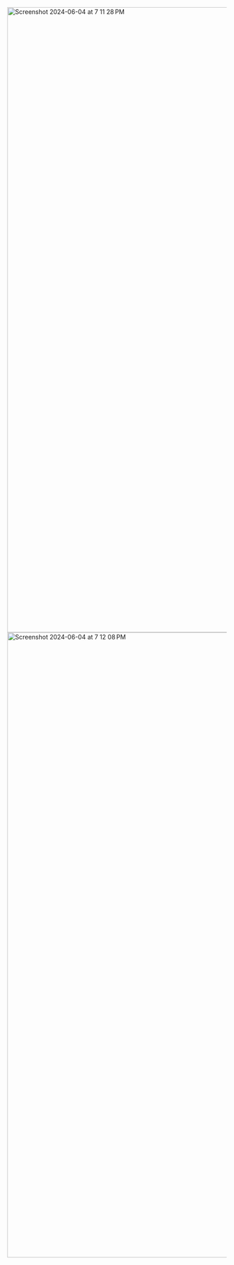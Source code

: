 <img width="1436" alt="Screenshot 2024-06-04 at 7 11 28 PM" src="https://github.com/MugunthanSaravanan/61781921106071/assets/110616069/aa2a62be-c0d9-47a0-8118-dc67eda9cd32">
<img width="1436" alt="Screenshot 2024-06-04 at 7 12 08 PM" src="https://github.com/MugunthanSaravanan/61781921106071/assets/110616069/139219f8-5f9d-401f-9ef1-9a7635d20472">
